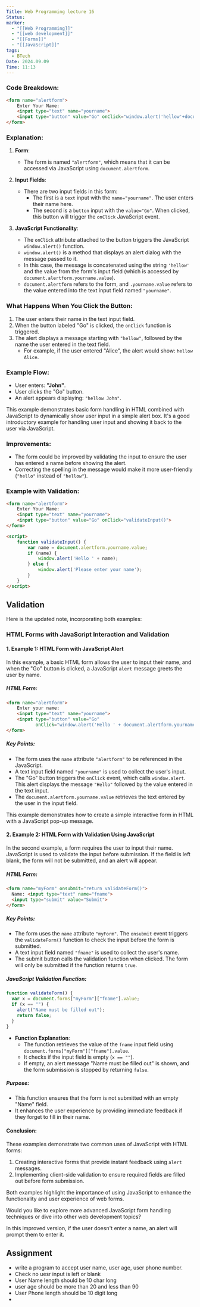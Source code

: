 ```yaml
---
Title: Web Programming lecture 16
Status: 
marker:
  - "[[Web Programming]]"
  - "[[web development]]"
  - "[[Forms]]"
  - "[[JavaScript]]"
tags:
  - BTech
Date: 2024.09.09
Time: 11:13
---
```



### Code Breakdown:
```html
<form name="alertform">
    Enter Your Name:
    <input type="text" name="yourname">
    <input type="button" value="Go" onClick="window.alert('hellow'+document.alertform.yourname.value)">
</form>
```

### Explanation:

1. **Form**:
   - The form is named `"alertform"`, which means that it can be accessed via JavaScript using `document.alertform`.
   
2. **Input Fields**:
   - There are two input fields in this form:
     - The first is a `text` input with the `name="yourname"`. The user enters their name here.
     - The second is a `button` input with the `value="Go"`. When clicked, this button will trigger the `onClick` JavaScript event.

3. **JavaScript Functionality**:
   - The `onClick` attribute attached to the button triggers the JavaScript `window.alert()` function.
   - `window.alert()` is a method that displays an alert dialog with the message passed to it.
   - In this case, the message is concatenated using the string `'hellow'` and the value from the form's input field (which is accessed by `document.alertform.yourname.value`).
   - `document.alertform` refers to the form, and `.yourname.value` refers to the value entered into the text input field named `"yourname"`.

### What Happens When You Click the Button:
1. The user enters their name in the text input field.
2. When the button labeled "Go" is clicked, the `onClick` function is triggered.
3. The alert displays a message starting with `"hellow"`, followed by the name the user entered in the text field.
   - For example, if the user entered "Alice", the alert would show: `hellow Alice`.

### Example Flow:
- User enters: **"John"**.
- User clicks the "Go" button.
- An alert appears displaying: `"hellow John"`.

This example demonstrates basic form handling in HTML combined with JavaScript to dynamically show user input in a simple alert box. It's a good introductory example for handling user input and showing it back to the user via JavaScript.

### Improvements:
- The form could be improved by validating the input to ensure the user has entered a name before showing the alert.
- Correcting the spelling in the message would make it more user-friendly (`"hello"` instead of `"hellow"`).

### Example with Validation:
```html
<form name="alertform">
    Enter Your Name:
    <input type="text" name="yourname">
    <input type="button" value="Go" onClick="validateInput()">
</form>

<script>
    function validateInput() {
        var name = document.alertform.yourname.value;
        if (name) {
            window.alert('Hello ' + name);
        } else {
            window.alert('Please enter your name');
        }
    }
</script>
```

## Validation 
Here is the updated note, incorporating both examples:

### HTML Forms with JavaScript Interaction and Validation

#### 1. **Example 1: HTML Form with JavaScript Alert**

In this example, a basic HTML form allows the user to input their name, and when the "Go" button is clicked, a JavaScript `alert` message greets the user by name.

##### HTML Form:
```html
<form name="alertform">
    Enter your name:
    <input type="text" name="yourname">
    <input type="button" value="Go" 
           onClick="window.alert('Hello ' + document.alertform.yourname.value);">
</form>
```

##### Key Points:
- The form uses the `name` attribute `"alertform"` to be referenced in the JavaScript.
- A text input field named `"yourname"` is used to collect the user's input.
- The "Go" button triggers the `onClick` event, which calls `window.alert`. This alert displays the message `"Hello"` followed by the value entered in the text input.
- The `document.alertform.yourname.value` retrieves the text entered by the user in the input field.

This example demonstrates how to create a simple interactive form in HTML with a JavaScript pop-up message.

#### 2. **Example 2: HTML Form with Validation Using JavaScript**

In the second example, a form requires the user to input their name. JavaScript is used to validate the input before submission. If the field is left blank, the form will not be submitted, and an alert will appear.

##### HTML Form:
```html
<form name="myForm" onsubmit="return validateForm()">
  Name: <input type="text" name="fname">
  <input type="submit" value="Submit">
</form>
```

##### Key Points:
- The form uses the `name` attribute `"myForm"`. The `onsubmit` event triggers the `validateForm()` function to check the input before the form is submitted.
- A text input field named `"fname"` is used to collect the user's name.
- The submit button calls the validation function when clicked. The form will only be submitted if the function returns `true`.

##### JavaScript Validation Function:
```javascript
function validateForm() {
  var x = document.forms["myForm"]["fname"].value;
  if (x == "") {
    alert("Name must be filled out");
    return false;
  }
}
```

- **Function Explanation**:
  - The function retrieves the value of the `fname` input field using `document.forms["myForm"]["fname"].value`.
  - It checks if the input field is empty (`x == ""`).
  - If empty, an alert message "Name must be filled out" is shown, and the form submission is stopped by returning `false`.

##### Purpose:
- This function ensures that the form is not submitted with an empty "Name" field.
- It enhances the user experience by providing immediate feedback if they forget to fill in their name.

#### Conclusion:
These examples demonstrate two common uses of JavaScript with HTML forms:
1. Creating interactive forms that provide instant feedback using `alert` messages.
2. Implementing client-side validation to ensure required fields are filled out before form submission.

Both examples highlight the importance of using JavaScript to enhance the functionality and user experience of web forms.

Would you like to explore more advanced JavaScript form handling techniques or dive into other web development topics?

In this improved version, if the user doesn't enter a name, an alert will prompt them to enter it.

## Assignment
- write a program to accept user name, user age, user phone number.
- Check no uesr input is left or blank
- User Name length should be 10 char long
- user age should be more than 20 and less than 90
- User Phone length should be 10 digit long
- 